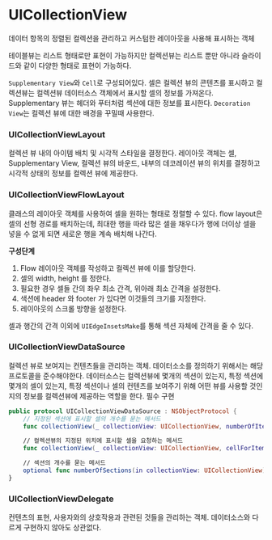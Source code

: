 # UICollectionView
데이터 항목의 정렬된 컬렉션을 관리하고 커스텀한 레이아웃을 사용해 표시하는 객체

테이블뷰는 리스트 형태로만 표현이 가능하지만 컬렉션뷰는 리스트 뿐만 아니라 슬라이드와 같이 다양한 형태로 표현이 가능하다.

`Supplementary View`와 `Cell`로 구성되어있다.
셀은 컬렉션 뷰의 콘텐츠를 표시하고 컬렉션뷰는 컬렉션뷰 데이터소스 객체에서 표시할 셀의 정보를 가져온다.
Supplementary 뷰는 헤더와 푸터처럼 섹션에 대한 정보를 표시한다.
`Decoration View`는 컬렉션 뷰에 대한 배경을 꾸밀때 사용한다.

### UICollectionViewLayout
컬렉션 뷰 내의 아이템 배치 및 시각적 스타일을 결정한다. 레이아웃 객체는 셀, Supplementary View, 컬렉션 뷰의 바운드, 내부의 데코레이션 뷰의 위치를 결정하고 시각적 상태의 정보를 컬렉션 뷰에 제공한다.

### UICollectionViewFlowLayout
클래스의 레이아웃 객체를 사용하여 셀을 원하는 형태로 정렬할 수 있다. flow layout은 셀의 선형 경로를 배치하는데, 최대한 행을 따라 많은 셀을 채우다가 행에 더이상 셀을 넣을 수 없게 되면 새로운 행을 계속 배치해 나간다.

**구성단계**
1. Flow 레이아웃 객체를 작성하고 컬렉션 뷰에 이를 할당한다.
2. 셀의 width, height 를 정한다.
3. 필요한 경우 셀들 간의 좌우 최소 간격, 위아래 최소 간격을 설정한다.
4. 색션에 header 와 footer 가 있다면 이것들의 크기를 지정한다.
5. 레이아웃의 스크롤 방향을 설정한다.

셀과 행간의 간격 이외에 `UIEdgeInsetsMake`를 통해 섹션 자체에 간격을 줄 수 있다.

### UICollectionViewDataSource
컬렉션 뷰로 보여지는 컨텐츠들을 관리하는 객체. 데이터소소를 정의하기 위해서는 해당 프로토콜을 준수해야한다. 데이터소스는 컬렉션뷰에 몇개의 섹션이 있는지, 특정 섹션에 몇개의 셀이 있는지, 특정 섹션이나 셀의 컨텐츠를 보여주기 위해 어떤 뷰를 사용할 것인지의 정보를 컬렉션뷰에 제공하는 역할을 한다. 필수 구현
```swift
public protocol UICollectionViewDataSource : NSObjectProtocol {
    // 지정된 섹션에 표시할 셀의 개수를 묻는 메서드
    func collectionView(_ collectionView: UICollectionView, numberOfItemsInSection section: Int) -> Int

    // 컬렉션뷰의 지정된 위치에 표시할 셀을 요청하는 메서드
    func collectionView(_ collectionView: UICollectionView, cellForItemAt indexPath: IndexPath) -> UICollectionViewCell

    // 섹션의 개수를 묻는 메서드
    optional func numberOfSections(in collectionView: UICollectionView) -> Int
}
```

### UICollectionViewDelegate
컨텐츠의 표현, 사용자와의 상호작용과 관련된 것들을 관리하는 객체. 데이터소스와 다르게 구현하지 않아도 상관없다.